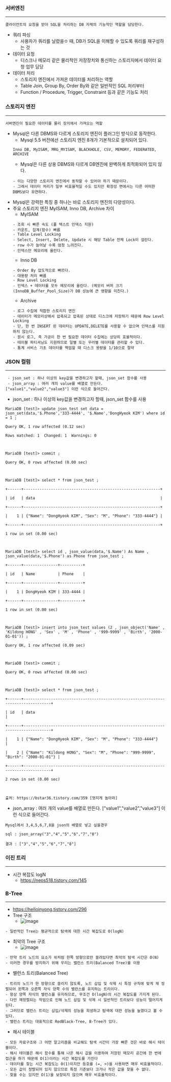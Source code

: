 
### 서버엔진
-------
```
클라이언트의 요청을 받아 SQL을 처리하는 DB 자체의 기능적인 역할을 담당한다.
```
+ 쿼리 파싱
   + 사용자가 쿼리를 날렸을ㅇ 때, DB가 SQL을 이해할 수 있도록 쿼리를 재구성하는 것
+ 데이터 요청
   + 디스크나 메모리 같은 물리적인 저장장치와 통신하는 스토리지에서 데이터 요청 업무 담당
+ 데이터 처리
   + 스토리지 엔진에서 가져온 데이터를 처리하는 역할
   + Table Join, Group By, Order By와 같은 일반적인 SQL 처리부터
   + Function / Procedure, Trigger, Constraint 등과 같은 기능도 처리  


### 스토리지 엔진
-------
```
서버엔진이 필요한 데이터를 물리 장치에서 가져오는 역할
```
+ Mysql은 다른 DBMS와 다르게 스토리지 엔진이 플러그인 방식으로 동작한다.
   + Mysql 5.5 버전에선 스토리지 엔진 8개가 기본적으로 설치되어 있다.
   ```
   Inno DB, MyISAM, MRG_MYISAM, BLACKHOLE, CSV, MEMORY, FEDERATED, ARCHIVE
   ```
   + Mysql은 다른 상용 DBMS와 다르게 DB엔진에 완벽하게 최적화되어 있지 않다.
   ```
   - 이는 다양한 스토리지 엔진에서 동작할 수 있어야 하기 때문이다. 
   - 그래서 데이터 처리가 일부 비효율적일 수도 있지만 확장성 면에서는 다른 어떠한 DBMS보다 유연하다.
   ```
+ Mysql은 강력한 특징 중 하나는 바로 스토리지 엔진의 다양성이다.
+ 주요 스토리지 엔진 MyISAM, Inno DB, Archive 차이
   + MyISAM
   ```
   - 조회 시 빠른 속도 (풀 텍스트 인덱스 지원)
   - 카운트, 집계(함수) 빠름
   - Table Level Locking
   - Select, Insert, Delete, Update 시 해당 Table 전체 Lock이 걸린다.
   - row 수가 늘어날 수록 엄청 느려진다.
   - 인덱스만 메모리에 올린다.
   ```
   + Inno DB
   ```
   - Order By 압도적으로 빠르다.
   - 대용량 처리 빠름
   - Row Level Locking
   - 인덱스 + 데이터를 모두 메모리에 올린다. (메모리 버퍼 크기 (InnoDB_Buffer_Pool_Size)가 DB 성능에 큰 영향을 미친다.)
   ```
   + Archive
   ```
   - 로그 수집에 적합한 스토리지 엔진
   - 데이터가 메모리상에서 압축되고 압축된 상태로 디스크에 저장하기 때문에 Row Level Locking
   - 단, 한 번 INSERT 된 데이터는 UPDATE,DELETE를 사용할 수 없으며 인덱스를 지원하지 않는다.
   - 원시 로그, 즉 가공이 한 번 필요한 데이터 수집에는 상당히 효율적이다.
   - 테이블 파티셔닝도 지원하므로 일별 또는 우러별 데이터를 관리할 수 있다.
   - 통계 서비스 기초 데이터를 백업할 때 디스크 용량을 1/10으로 절약
   ```
   


### JSON 컬럼
-----
```
 - json_set : 하나 이상의 key값을 변경하고자 할때, json_set 함수를 사용
 - json_array : 여러 개의 value를 배열로 만든다. ["value1","value2","value3"] 이런 식으로 들어간다.

```



+ json_set : 하나 이상의 key값을 변경하고자 할때, json_set 함수를 사용
```
MariaDB [test]> update json_test set data = json_set(data,'$.Phone','333-4444', '$.Name','DongHyeok KIM') where id = 1 ;

Query OK, 1 row affected (0.12 sec)

Rows matched: 1  Changed: 1  Warnings: 0

 

MariaDB [test]> commit ;

Query OK, 0 rows affected (0.00 sec)

 

MariaDB [test]> select * from json_test ;

+------+------------------------------------------------------------+

| id   | data                                                       |

+------+------------------------------------------------------------+

|    1 | {"Name": "DongHyeok KIM", "Sex": "M", "Phone": "333-4444"} |

+------+------------------------------------------------------------+

1 row in set (0.00 sec)

 

MariaDB [test]> select id , json_value(data,'$.Name') As Name , json_value(data,'$.Phone') as Phone from json_test ;

+------+---------------+----------+

| id   | Name          | Phone    |

+------+---------------+----------+

|    1 | DongHyeok KIM | 333-4444 |

+------+---------------+----------+

1 row in set (0.00 sec)

 

MariaDB [test]> insert into json_test values (2 , json_object('Name' , 'Kildong HONG' , 'Sex' , 'M' , 'Phone' , '999-9999' , 'Birth', '2000-01-01')) ;

Query OK, 1 row affected (0.09 sec)

 

MariaDB [test]> commit ;

Query OK, 0 rows affected (0.00 sec)

 

MariaDB [test]> select * from json_test ;

+------+----------------------------------------------------------------------------------+

| id   | data                                                                             |

+------+----------------------------------------------------------------------------------+

|    1 | {"Name": "DongHyeok KIM", "Sex": "M", "Phone": "333-4444"}                       |

|    2 | {"Name": "Kildong HONG", "Sex": "M", "Phone": "999-9999", "Birth": "2000-01-01"} |

+------+----------------------------------------------------------------------------------+

2 rows in set (0.00 sec)



출처: https://bstar36.tistory.com/359 [멋지게 놀아라]
```


+ json_array : 여러 개의 value를 배열로 만든다. ["value1","value2","value3"] 이런 식으로 들어간다.
```
Mysql에서 3,4,5,6,7,8을 json의 배열로 넣고 싶을경우

sql : json_array("3","4","5","6","7","8")  

결과 : ["3","4","5","6","7","8"]

```

### 이진 트리
-----
   + 시간 복잡도 logN
      + https://neos518.tistory.com/145 


### B-Tree
-------
   + https://helloinyong.tistory.com/296
   + Tree 구조
      + ![image](https://user-images.githubusercontent.com/76584547/120010995-c4e4a900-c018-11eb-9578-a696e671b46e.png)
   ```
   - 일반적인 Tree는 평균적으로 탐색에 대한 시간 복잡도로 O(logN)
   ```
   + 최악의 Tree 구조
      + ![image](https://user-images.githubusercontent.com/76584547/120011198-ff4e4600-c018-11eb-8a9a-67940927f108.png)
   ```
   - 만약 트리 노드의 요소가 위처럼 한쪽 방향으로만 쏠려있다면 최악의 탐색 시간은 O(N)
   - 이러한 경우를 방지하기 위해 우리는 밸런스 트리(Balanced Tree)를 이용
   ```
   + 밸런스 트리(Balanced Tree)
   ```
   - 트리의 노드가 한 방향으로 쏠리지 않도록, 노드 삽입 및 삭제 시 특정 규칙에 맞게 재 정렬되어 왼쪽과 오른쪽 자식 양쪽 수의 밸런스를 유지하는 트리이다. 
   - 항상 양쪽 자식의 밸런스를 유지하므로, 무조건 O(logN)의 시간 복잡도를 가지게 된다.
   - 다만 재정렬되는 작업으로 인해 노드 삽입 및 삭제 시 일반적인 트리보다 성능이 떨어지게 된다. 
   - 그러므로 밸런스 트리는 삽입/삭제의 성능을 희생하고 탐색에 대한 성능을 높였다고 볼 수 있다. 
   - 밸런스 트리는 대표적으로 RedBlack-Tree, B-Tree가 있다.
   ```
   + 해시 테이블
   ```
   - 모든 자료구조와 그 어떤 알고리즘을 비교해도 탐색 시간이 가장 빠른 것은 바로 해시 테이블이다.
   - 해시 테이블은 해시 함수를 통해 나온 해시 값을 이용하여 저장된 메모리 공간에 한 번에 접근을 하기 때문에 O(1)이라는 시간 복잡도를 가진다
   - 데이터를 찾는 시간 복잡도는 O(1)이지만 등호를 (=, >)을 사용하면 매우 비효율적이다.
   - 모든 값이 정렬되어 있지 않으므로 특정 기준보다 크거나 작은 값을 찾을 수 없다.
   - 찾을 수는 있지만 O(1)을 보장되지 않으며 매우 비효율적이다.
   ```

